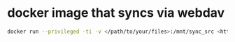 # docker image that syncs via webdav

```bash
docker run --privileged -ti -v </path/to/your/files>:/mnt/sync_src <https://service.name> <uname> <passwd>
```
